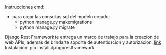 Instrucciones cmd:
- para crear las consultas sql del modelo creado:
    - python manage.py makemigrations
    - python manage.py migrate


Django Rest Framework
    te entrega un marco de trabajo para la creacion de web APIs, ademas de brindarte soporte de autenticacion y
autorizacion. [link](https://www.django-rest-framework.org)
Instalacion: pip install djangorestframework